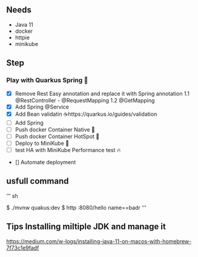 


## Needs
- Java 11
- docker
- httpie
- minikube

## Step

### Play with Quarkus Spring 🍃
- [x]  Remove Rest Easy annotation and replace it with Spring annotation
    1.1 @RestController - @RequestMapping
    1.2 @GetMapping
- [x]  Add Spring @Service
- [x]  Add Bean validatin ☕️https://quarkus.io/guides/validation
- [ ]  Add Spring 
- [ ] Push docker Container Native  🐳
- [ ] Push docker Container HotSpot 🐳
- [ ] Deploy to MiniKube 🚀 
- [ ] test HA with MiniKube 
    Performance test 🔥
- [] Automate deployment

## usfull command
‘‘‘ sh

 $ ./mvnw quakus:dev
 $ http :8080/hello name==badr
‘‘‘

## Tips Installing miltiple JDK and manage it 

https://medium.com/w-logs/installing-java-11-on-macos-with-homebrew-7f73c1e9fadf
